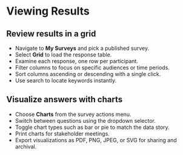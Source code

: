 # Viewing Results

## Review results in a grid
- Navigate to **My Surveys** and pick a published survey.
- Select **Grid** to load the response table.
- Examine each response, one row per participant.
- Filter columns to focus on specific audiences or time periods.
- Sort columns ascending or descending with a single click.
- Use search to locate keywords instantly.

## Visualize answers with charts
- Choose **Charts** from the survey actions menu.
- Switch between questions using the dropdown selector.
- Toggle chart types such as bar or pie to match the data story.
- Print charts for stakeholder meetings.
- Export visualizations as PDF, PNG, JPEG, or SVG for sharing and archival.

